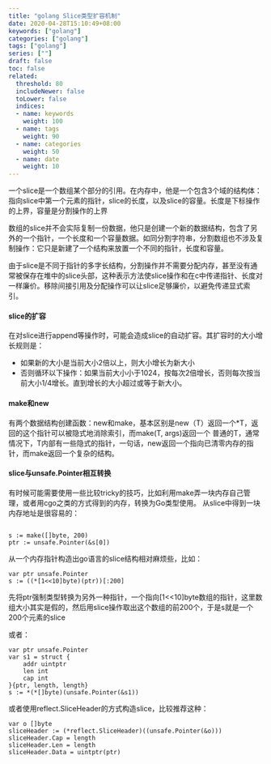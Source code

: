 ```yaml
---
title: "golang Slice类型扩容机制"
date: 2020-04-28T15:10:49+08:00
keywords: ["golang"]
categories: ["golang"]
tags: ["golang"]
series: [""]
draft: false
toc: false
related:
  threshold: 80
  includeNewer: false
  toLower: false
  indices:
  - name: keywords
    weight: 100
  - name: tags
    weight: 90
  - name: categories
    weight: 50
  - name: date
    weight: 10
---
```


一个slice是一个数组某个部分的引用。在内存中，他是一个包含3个域的结构体：指向slice中第一个元素的指针，slice的长度，以及slice的容量。长度是下标操作的上界，容量是分割操作的上界


数组的slice并不会实际复制一份数据，他只是创建一个新的数据结构，包含了另外的一个指针，一个长度和一个容量数据。如同分割字符串，分割数组也不涉及复制操作：它只是新建了一个结构来放置一个不同的指针，长度和容量。


由于slice是不同于指针的多字长结构，分割操作并不需要分配内存，甚至没有通常被保存在堆中的slice头部，这种表示方法使slice操作和在c中传递指针、长度对一样廉价。移除间接引用及分配操作可以让slice足够廉价，以避免传递显式索引。


#### slice的扩容
在对slice进行append等操作时，可能会造成slice的自动扩容。其扩容时的大小增长规则是：
- 如果新的大小是当前大小2倍以上，则大小增长为新大小
- 否则循环以下操作：如果当前大小小于1024，按每次2倍增长，否则每次按当前大小1/4增长。直到增长的大小超过或等于新大小。



#### make和new
有两个数据结构创建函数：new和make，基本区别是new（T）返回一个*T，返回的这个指针可以被隐式地消除索引，而make(T, args)返回一个 普通的T，通常情况下，T内部有一些隐式的指针，一句话，new返回一个指向已清零内存的指针，而make返回一个复杂的结构。


#### slice与unsafe.Pointer相互转换
有时候可能需要使用一些比较tricky的技巧，比如利用make弄一块内存自己管理，或者用cgo之类的方式得到的内存，转换为Go类型使用。
从slice中得到一块内存地址是很容易的：
```golang

s := make([]byte, 200)
ptr := unsafe.Pointer(&s[0])

```
从一个内存指针构造出go语言的slice结构相对麻烦些，比如：
```golang
var ptr unsafe.Pointer
s := ((*[1<<10]byte)(ptr))[:200]
```
先将ptr强制类型转换为另外一种指针，一个指向[1<<10]byte数组的指针，这里数组大小其实是假的，然后用slice操作取出这个数组的前200个，于是s就是一个200个元素的slice

或者：
```golang
var ptr unsafe.Pointer
var s1 = struct {
    addr uintptr
    len int
    cap int
}{ptr, length, length}
s := *(*[]byte)(unsafe.Pointer(&s1))

```

或者使用reflect.SliceHeader的方式构造slice，比较推荐这种：
```golang
var o []byte
sliceHeader := (*reflect.SliceHeader)((unsafe.Pointer(&o)))
sliceHeader.Cap = length
sliceHeader.Len = length
sliceHeader.Data = uintptr(ptr)

```




